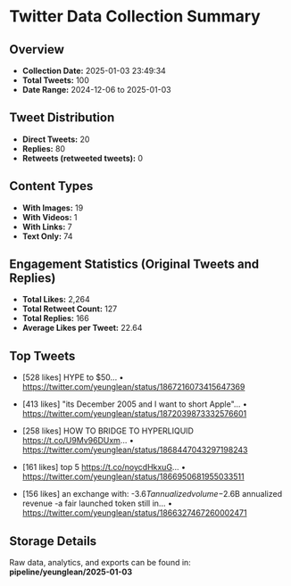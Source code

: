 # Twitter Data Collection Summary

## Overview
- **Collection Date:** 2025-01-03 23:49:34
- **Total Tweets:** 100
- **Date Range:** 2024-12-06 to 2025-01-03

## Tweet Distribution
- **Direct Tweets:** 20
- **Replies:** 80
- **Retweets (retweeted tweets):** 0

## Content Types
- **With Images:** 19
- **With Videos:** 1
- **With Links:** 7
- **Text Only:** 74

## Engagement Statistics (Original Tweets and Replies)
- **Total Likes:** 2,264
- **Total Retweet Count:** 127
- **Total Replies:** 166
- **Average Likes per Tweet:** 22.64

## Top Tweets
- [528 likes] HYPE to $50...
  • https://twitter.com/yeunglean/status/1867216073415647369

- [413 likes] "its December 2005 and I want to short Apple"...
  • https://twitter.com/yeunglean/status/1872039873332576601

- [258 likes] HOW TO BRIDGE TO HYPERLIQUID https://t.co/U9Mv96DUxm...
  • https://twitter.com/yeunglean/status/1868447043297198243

- [161 likes] top 5 https://t.co/noycdHkxuG...
  • https://twitter.com/yeunglean/status/1866950681955033511

- [156 likes] an exchange with:
-$3.6T annualized volume
-$2.6B annualized revenue
-a fair launched token still in...
  • https://twitter.com/yeunglean/status/1866327467260002471

## Storage Details
Raw data, analytics, and exports can be found in:
**pipeline/yeunglean/2025-01-03**
